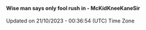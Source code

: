 #### Wise man says only fool rush in - McKidKneeKaneSir
Updated on 21/10/2023 - 00:36:54 (UTC) Time Zone
